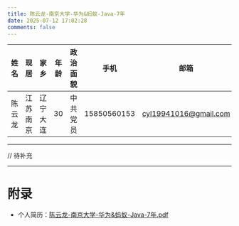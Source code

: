 ```yaml
---
title: 陈云龙-南京大学-华为&蚂蚁-Java-7年
date: 2025-07-12 17:02:28
comments: false
---
```


|  姓名  |   现居  |    家乡  | 年龄 | 政治面貌 |     手机     |        邮箱           |
|:-----:|:------:|:--------:|:---:|:-------:|:-----------:|:---------------------:|
| 陈云龙 | 江苏南京 | 辽宁大连  | 30  | 中共党员 | 15850560153 | cyl19941016@gmail.com |

---

// 待补充

---

# 附录

* 个人简历：[陈云龙-南京大学-华为&蚂蚁-Java-7年.pdf](/resume/2025/陈云龙-南京大学-华为&蚂蚁-Java-7年.pdf)